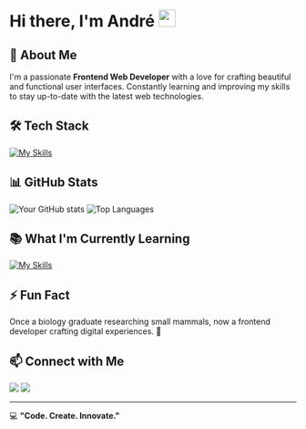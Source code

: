 # Hi there, I'm André <img src="https://media.giphy.com/media/hvRJCLFzcasrR4ia7z/giphy.gif" width="30px">

## 🚀 About Me
I'm a passionate **Frontend Web Developer** with a love for crafting beautiful and functional user interfaces. Constantly learning and improving my skills to stay up-to-date with the latest web technologies.

## 🛠 Tech Stack
 [![My Skills](https://skillicons.dev/icons?i=html,css,js,ts,react,vite,supabase,tailwind,sass,bootstrap,git,github,figma)](https://skillicons.dev)

## 📊 GitHub Stats
![Your GitHub stats](https://github-readme-stats.vercel.app/api?username=cadeteandre&show_icons=true&theme=gruvbox)
![Top Languages](https://github-readme-stats.vercel.app/api/top-langs/?username=cadeteandre&layout=compact&theme=gruvbox)

## 📚 What I'm Currently Learning
 [![My Skills](https://skillicons.dev/icons?i=threejs,nextjs)](https://skillicons.dev)
## ⚡ Fun Fact
Once a biology graduate researching small mammals, now a frontend developer crafting digital experiences. 🚀

## 📫 Connect with Me
<div> <!-- social media icons -->
  <a href = "mailto:andrecadete70@gmail.com"><img src="https://img.shields.io/badge/Gmail-D14836?style=for-the-badge&logo=gmail&logoColor=white"></a>
  <a href="https://www.linkedin.com/in/andr%C3%A9-cad%C3%AAte-336660169/" target="_blank"><img src="https://img.shields.io/badge/-LinkedIn-%230077B5?style=for-the-badge&logo=linkedin&logoColor=white" target="_blank"></a> 
</div>

---
💻 **"Code. Create. Innovate."**



<!-- <div align="center">
  <a href="https://github.com/cadeteandre">
  <img height="180em" src="https://github-readme-stats.vercel.app/api?username=cadeteandre&show_icons=true&theme=midnight-purple&include_all_commits=true&count_private=true"/>
  <img height="180em" width="400em" alt="Langs"src="https://github-readme-stats.vercel.app/api/top-langs/?username=cadeteandre&layout=compact&langs_count=7&theme=midnight-purple"/>
</div> -->

<br>
